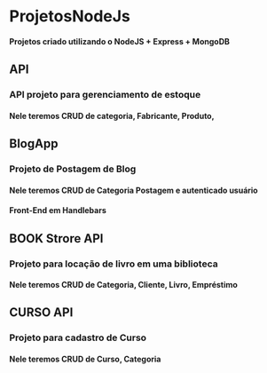 # ProjetosNodeJs
#### Projetos criado utilizando o NodeJS + Express + MongoDB
## API
### API projeto para gerenciamento de estoque 
#### Nele teremos CRUD de categoria, Fabricante, Produto,
  

## BlogApp
### Projeto de Postagem de Blog 
#### Nele teremos CRUD de Categoria Postagem e autenticado usuário
#### Front-End em Handlebars
  
  
## BOOK Strore API
### Projeto para locação de livro em uma biblioteca
#### Nele teremos CRUD de Categoria, Cliente, Livro, Empréstimo
  
## CURSO API
### Projeto para cadastro de Curso
#### Nele teremos CRUD de Curso, Categoria
